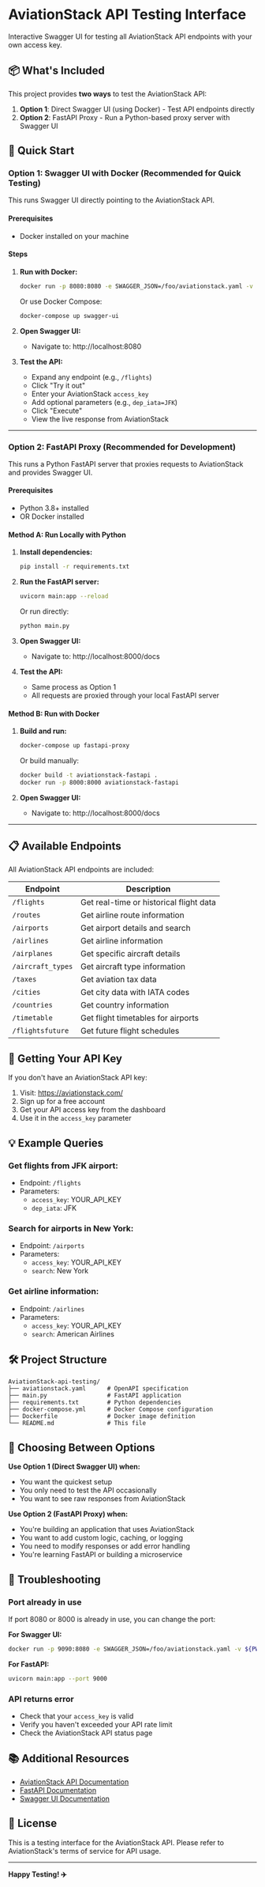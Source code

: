 # AviationStack API Testing Interface

Interactive Swagger UI for testing all AviationStack API endpoints with your own access key.

## 📦 What's Included

This project provides **two ways** to test the AviationStack API:

1. **Option 1**: Direct Swagger UI (using Docker) - Test API endpoints directly
2. **Option 2**: FastAPI Proxy - Run a Python-based proxy server with Swagger UI

## 🚀 Quick Start

### Option 1: Swagger UI with Docker (Recommended for Quick Testing)

This runs Swagger UI directly pointing to the AviationStack API.

#### Prerequisites

- Docker installed on your machine

#### Steps

1. **Run with Docker:**

   ```bash
   docker run -p 8080:8080 -e SWAGGER_JSON=/foo/aviationstack.yaml -v ${PWD}:/foo swaggerapi/swagger-ui
   ```

   Or use Docker Compose:

   ```bash
   docker-compose up swagger-ui
   ```

2. **Open Swagger UI:**

   - Navigate to: http://localhost:8080

3. **Test the API:**
   - Expand any endpoint (e.g., `/flights`)
   - Click "Try it out"
   - Enter your AviationStack `access_key`
   - Add optional parameters (e.g., `dep_iata=JFK`)
   - Click "Execute"
   - View the live response from AviationStack

---

### Option 2: FastAPI Proxy (Recommended for Development)

This runs a Python FastAPI server that proxies requests to AviationStack and provides Swagger UI.

#### Prerequisites

- Python 3.8+ installed
- OR Docker installed

#### Method A: Run Locally with Python

1. **Install dependencies:**

   ```bash
   pip install -r requirements.txt
   ```

2. **Run the FastAPI server:**

   ```bash
   uvicorn main:app --reload
   ```

   Or run directly:

   ```bash
   python main.py
   ```

3. **Open Swagger UI:**

   - Navigate to: http://localhost:8000/docs

4. **Test the API:**
   - Same process as Option 1
   - All requests are proxied through your local FastAPI server

#### Method B: Run with Docker

1. **Build and run:**

   ```bash
   docker-compose up fastapi-proxy
   ```

   Or build manually:

   ```bash
   docker build -t aviationstack-fastapi .
   docker run -p 8000:8000 aviationstack-fastapi
   ```

2. **Open Swagger UI:**
   - Navigate to: http://localhost:8000/docs

---

## 📋 Available Endpoints

All AviationStack API endpoints are included:

| Endpoint          | Description                             |
| ----------------- | --------------------------------------- |
| `/flights`        | Get real-time or historical flight data |
| `/routes`         | Get airline route information           |
| `/airports`       | Get airport details and search          |
| `/airlines`       | Get airline information                 |
| `/airplanes`      | Get specific aircraft details           |
| `/aircraft_types` | Get aircraft type information           |
| `/taxes`          | Get aviation tax data                   |
| `/cities`         | Get city data with IATA codes           |
| `/countries`      | Get country information                 |
| `/timetable`      | Get flight timetables for airports      |
| `/flightsfuture`  | Get future flight schedules             |

## 🔑 Getting Your API Key

If you don't have an AviationStack API key:

1. Visit: https://aviationstack.com/
2. Sign up for a free account
3. Get your API access key from the dashboard
4. Use it in the `access_key` parameter

## 💡 Example Queries

### Get flights from JFK airport:

- Endpoint: `/flights`
- Parameters:
  - `access_key`: YOUR_API_KEY
  - `dep_iata`: JFK

### Search for airports in New York:

- Endpoint: `/airports`
- Parameters:
  - `access_key`: YOUR_API_KEY
  - `search`: New York

### Get airline information:

- Endpoint: `/airlines`
- Parameters:
  - `access_key`: YOUR_API_KEY
  - `search`: American Airlines

## 🛠️ Project Structure

```
AviationStack-api-testing/
├── aviationstack.yaml      # OpenAPI specification
├── main.py                 # FastAPI application
├── requirements.txt        # Python dependencies
├── docker-compose.yml      # Docker Compose configuration
├── Dockerfile              # Docker image definition
└── README.md               # This file
```

## 🔄 Choosing Between Options

**Use Option 1 (Direct Swagger UI) when:**

- You want the quickest setup
- You only need to test the API occasionally
- You want to see raw responses from AviationStack

**Use Option 2 (FastAPI Proxy) when:**

- You're building an application that uses AviationStack
- You want to add custom logic, caching, or logging
- You need to modify responses or add error handling
- You're learning FastAPI or building a microservice

## 🐛 Troubleshooting

### Port already in use

If port 8080 or 8000 is already in use, you can change the port:

**For Swagger UI:**

```bash
docker run -p 9090:8080 -e SWAGGER_JSON=/foo/aviationstack.yaml -v ${PWD}:/foo swaggerapi/swagger-ui
```

**For FastAPI:**

```bash
uvicorn main:app --port 9000
```

### API returns error

- Check that your `access_key` is valid
- Verify you haven't exceeded your API rate limit
- Check the AviationStack API status page

## 📚 Additional Resources

- [AviationStack API Documentation](https://aviationstack.com/documentation)
- [FastAPI Documentation](https://fastapi.tiangolo.com/)
- [Swagger UI Documentation](https://swagger.io/tools/swagger-ui/)

## 📄 License

This is a testing interface for the AviationStack API. Please refer to AviationStack's terms of service for API usage.

---

**Happy Testing! ✈️**
